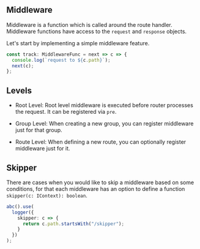 ## Middleware

Middleware is a function which is called around the route handler. Middleware functions have access to the `request` and `response` objects.

Let's start by implementing a simple middleware feature.

```ts
const track: MiddlewareFunc = next => c => {
  console.log(`request to ${c.path}`);
  next(c);
};
```

## Levels

- Root Level: Root level middleware is executed before router processes the request. It can be registered via `pre`.

- Group Level: When creating a new group, you can register middleware just for that group.

- Route Level: When defining a new route, you can optionally register middleware just for it.

## Skipper

There are cases when you would like to skip a middleware based on some conditions, for that each middleware has an option to define a function `skipper(c: IContext): boolean`.

```ts
abc().use(
  logger({
    skipper: c => {
      return c.path.startsWith("/skipper");
    }
  })
);
```
